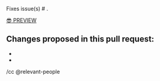 Fixes issue(s) # .

[:sunglasses: PREVIEW](https://federalist-proxy.app.cloud.gov/preview/18f/join.tts.gsa.gov/BRANCH_NAME/)

Changes proposed in this pull request:
-
-
-

/cc @relevant-people
